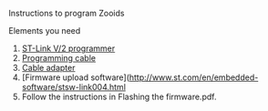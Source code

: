 Instructions to program Zooids

Elements you need
1. [ST-Link V/2 programmer](http://www.st.com/en/development-tools/st-link-v2.html)
1. [Programming cable](http://www.tag-connect.com/TC2030-IDC-NL)
1. [Cable adapter](http://www.tag-connect.com/ARM20-CTX)
1. [Firmware upload software](http://www.st.com/en/embedded-software/stsw-link004.html
1. Follow the instructions in Flashing the firmware.pdf.
